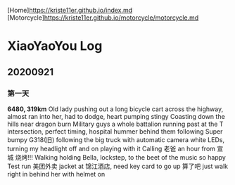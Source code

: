 [Home]https://kriste11er.github.io/index.md
[Motorcycle]https://kriste11er.github.io/motorcycle/motorcycle.md

# XiaoYaoYou Log
## 20200921
### 第一天
**6480, 319km**
Old lady pushing out a long bicycle cart across the highway, almost ran into her, had to dodge, heart pumping stingy
Coasting down the hills near dragon burn
Military guys a whole battalion running past at the T intersection, perfect timing, hospital hummer behind them following
Super bumpy G318(旧) following the big truck with automatic camera white LEDs, turning my headlight off and on playing with it
Calling 老爸 an hour from 宣城
烧烤!!! 
Walking holding Bella, lockstep, to the beet of the music so happy
Test run 美团外卖 jacket at 锦江酒店, need key card to go up 算了吧 just walk right in behind her with helmet on 